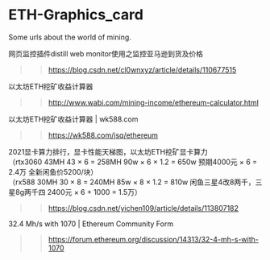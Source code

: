 # ETH-Graphics_card
Some urls about the world of mining.

网页监控插件distill web monitor使用之监控亚马逊到货及价格
>>https://blog.csdn.net/cl0wnxyz/article/details/110677515

以太坊ETH挖矿收益计算器
>>http://www.wabi.com/mining-income/ethereum-calculator.html

以太坊ETH挖矿收益计算器 | wk588.com
>>https://wk588.com/jsq/ethereum

2021显卡算力排行，显卡性能天梯图，以太坊ETH挖矿显卡算力  
（rtx3060   43MH     43 × 6 = 258MH        90w × 6 × 1.2 = 650w     预期4000元 × 6 = 2.4万    全新闲鱼价5200/块）  
（rx588      30MH   30 × 8 = 240MH     85w × 8 × 1.2 = 810w  闲鱼三星4改8两千，三星8g两千四  2400元 × 6 + 1000 = 1.5万）  
>>https://blog.csdn.net/yichen109/article/details/113807182

32.4 Mh/s with 1070 | Ethereum Community Form
>>https://forum.ethereum.org/discussion/14313/32-4-mh-s-with-1070
